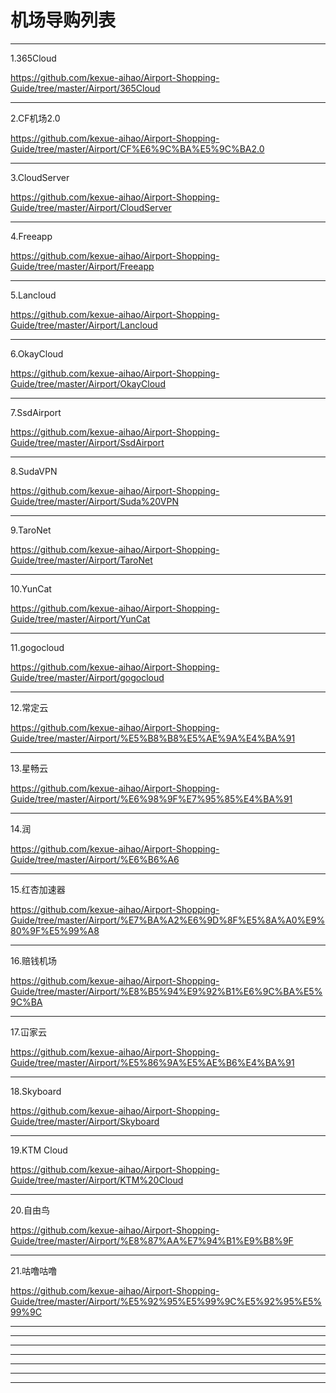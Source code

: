 # 机场导购列表

-------------------------

1.365Cloud

https://github.com/kexue-aihao/Airport-Shopping-Guide/tree/master/Airport/365Cloud

-------------------------

2.CF机场2.0

https://github.com/kexue-aihao/Airport-Shopping-Guide/tree/master/Airport/CF%E6%9C%BA%E5%9C%BA2.0

-------------------------

3.CloudServer

https://github.com/kexue-aihao/Airport-Shopping-Guide/tree/master/Airport/CloudServer

-------------------------

4.Freeapp

https://github.com/kexue-aihao/Airport-Shopping-Guide/tree/master/Airport/Freeapp

-------------------------

5.Lancloud

https://github.com/kexue-aihao/Airport-Shopping-Guide/tree/master/Airport/Lancloud

-------------------------

6.OkayCloud

https://github.com/kexue-aihao/Airport-Shopping-Guide/tree/master/Airport/OkayCloud

-------------------------

7.SsdAirport

https://github.com/kexue-aihao/Airport-Shopping-Guide/tree/master/Airport/SsdAirport

-------------------------

8.SudaVPN

https://github.com/kexue-aihao/Airport-Shopping-Guide/tree/master/Airport/Suda%20VPN

-------------------------

9.TaroNet

https://github.com/kexue-aihao/Airport-Shopping-Guide/tree/master/Airport/TaroNet

-------------------------

10.YunCat

https://github.com/kexue-aihao/Airport-Shopping-Guide/tree/master/Airport/YunCat

-------------------------

11.gogocloud

https://github.com/kexue-aihao/Airport-Shopping-Guide/tree/master/Airport/gogocloud

-------------------------

12.常定云

https://github.com/kexue-aihao/Airport-Shopping-Guide/tree/master/Airport/%E5%B8%B8%E5%AE%9A%E4%BA%91

-------------------------

13.星畅云

https://github.com/kexue-aihao/Airport-Shopping-Guide/tree/master/Airport/%E6%98%9F%E7%95%85%E4%BA%91

-------------------------

14.润

https://github.com/kexue-aihao/Airport-Shopping-Guide/tree/master/Airport/%E6%B6%A6

-------------------------

15.红杏加速器

https://github.com/kexue-aihao/Airport-Shopping-Guide/tree/master/Airport/%E7%BA%A2%E6%9D%8F%E5%8A%A0%E9%80%9F%E5%99%A8

-------------------------

16.赔钱机场

https://github.com/kexue-aihao/Airport-Shopping-Guide/tree/master/Airport/%E8%B5%94%E9%92%B1%E6%9C%BA%E5%9C%BA

-------------------------

17.冚家云

https://github.com/kexue-aihao/Airport-Shopping-Guide/tree/master/Airport/%E5%86%9A%E5%AE%B6%E4%BA%91

-------------------------

18.Skyboard

https://github.com/kexue-aihao/Airport-Shopping-Guide/tree/master/Airport/Skyboard

-------------------------

19.KTM Cloud

https://github.com/kexue-aihao/Airport-Shopping-Guide/tree/master/Airport/KTM%20Cloud

-------------------------

20.自由鸟

https://github.com/kexue-aihao/Airport-Shopping-Guide/tree/master/Airport/%E8%87%AA%E7%94%B1%E9%B8%9F

-------------------------

21.咕噜咕噜

https://github.com/kexue-aihao/Airport-Shopping-Guide/tree/master/Airport/%E5%92%95%E5%99%9C%E5%92%95%E5%99%9C

-------------------------

-------------------------

-------------------------

-------------------------

-------------------------

-------------------------

-------------------------

